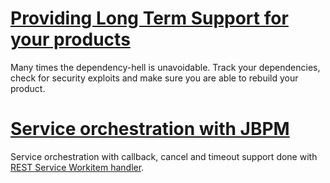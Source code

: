 # [Providing Long Term Support for your products](providing-lts-for-your-products/)

Many times the dependency-hell is unavoidable. Track your dependencies, check for security exploits and make sure you are able to rebuild your product.


# [Service orchestration with JBPM](jbpm-rest-service-workitem/)

Service orchestration with callback, cancel and timeout support done with [REST Service Workitem handler](https://github.com/matejonnet/jbpm-work-items/tree/rest-service-handler/rest-service-workitem).